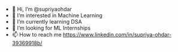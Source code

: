 - 👋 Hi, I’m @supriyaohdar
- 👀 I’m interested in Machine Learning
- 🌱 I’m currently learning DSA
- 💞️ I’m looking for  ML Internships
- 📫 How to reach me https://www.linkedin.com/in/supriya-ohdar-39369918b/

<!---
supriyaohdar/supriyaohdar is a ✨ special ✨ repository because its `README.md` (this file) appears on your GitHub profile.
You can click the Preview link to take a look at your changes.
--->
